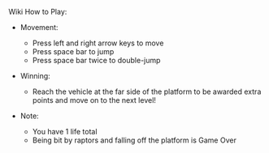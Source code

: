 Wiki
How to Play:

- Movement:
     - Press left and right arrow 
        keys to move
     - Press space bar to jump
     - Press space bar twice to
        double-jump

- Winning:
     - Reach the vehicle at the
        far side of the platform to 
        be awarded extra points and
        move on to the next level!

 - Note:
     - You have 1 life total
     - Being bit by raptors and 
        falling off the platform is 
        Game Over